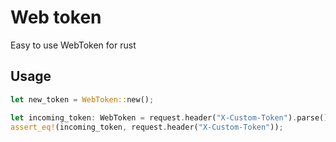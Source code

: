 # Web token

Easy to use WebToken for rust

## Usage

```rust
let new_token = WebToken::new();

let incoming_token: WebToken = request.header("X-Custom-Token").parse().unwrap();
assert_eq!(incoming_token, request.header("X-Custom-Token"));
```
